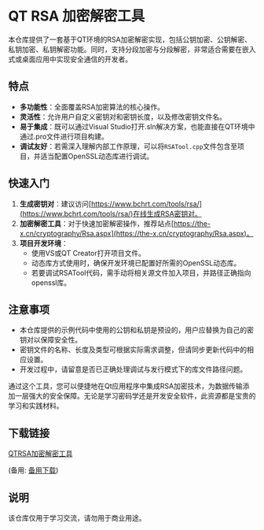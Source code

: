# QT RSA 加密解密工具

本仓库提供了一套基于QT环境的RSA加密解密实现，包括公钥加密、公钥解密、私钥加密、私钥解密功能。同时，支持分段加密与分段解密，非常适合需要在嵌入式或桌面应用中实现安全通信的开发者。

## 特点

- **多功能性**：全面覆盖RSA加密算法的核心操作。
- **灵活性**：允许用户自定义密钥对和密钥长度，以及修改密钥文件名。
- **易于集成**：既可以通过Visual Studio打开.sln解决方案，也能直接在QT环境中通过.pro文件进行项目构建。
- **调试友好**：若需深入理解内部工作原理，可以将`RSATool.cpp`文件包含至项目，并适当配置OpenSSL动态库进行调试。

## 快速入门

1. **生成密钥对**：建议访问[https://www.bchrt.com/tools/rsa/](https://www.bchrt.com/tools/rsa/)在线生成RSA密钥对。
2. **加密解密工具**：对于快速加密解密操作，推荐站点[https://the-x.cn/cryptography/Rsa.aspx](https://the-x.cn/cryptography/Rsa.aspx)。
3. **项目开发环境**：
   - 使用VS或QT Creator打开项目文件。
   - 动态库方式使用时，确保开发环境已配置好所需的OpenSSL动态库。
   - 若要调试RSATool代码，需手动将相关源文件加入项目，并路径正确指向openssl库。

## 注意事项

- 本仓库提供的示例代码中使用的公钥和私钥是预设的，用户应替换为自己的密钥对以保障安全性。
- 密钥文件的名称、长度及类型可根据实际需求调整，但请同步更新代码中的相应设置。
- 开发过程中，请留意是否已正确处理调试与发行模式下的库文件路径问题。

通过这个工具，您可以便捷地在Qt应用程序中集成RSA加密技术，为数据传输添加一层强大的安全保障。无论是学习密码学还是开发安全软件，此资源都是宝贵的学习和实践材料。

## 下载链接
[QTRSA加密解密工具](https://pan.quark.cn/s/4b8b17bad601) 

(备用: [备用下载](https://pan.baidu.com/s/1ZnMjP9y0YGVAxiVucK3T8A?pwd=j6cs))

## 说明

该仓库仅用于学习交流，请勿用于商业用途。
